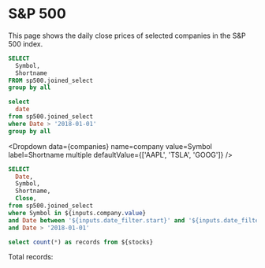 # S&P 500

This page shows the daily close prices of selected companies in the S&P 500 index.

```sql companies
SELECT
  Symbol,
  Shortname
FROM sp500.joined_select
group by all
```

```sql dates
select 
  date
from sp500.joined_select
where Date > '2018-01-01'
group by all
```

<DateRange name=date_filter data={dates} dates=date/>

<Dropdown 
  data={companies} 
  name=company 
  value=Symbol
  label=Shortname
  multiple
  defaultValue={['AAPL', 'TSLA', 'GOOG']}
/>




```sql stocks
SELECT 
  Date,
  Symbol,
  Shortname,
  Close,
from sp500.joined_select
where Symbol in ${inputs.company.value}
and Date between '${inputs.date_filter.start}' and '${inputs.date_filter.end}'
and Date > '2018-01-01'
```

```sql total_records
select count(*) as records from ${stocks}
```


<LineChart
  data={stocks}
  x=Date
  y=Close
  yFmt=usd0
  series=Shortname
  yAxisTitle=Price
  legend
  title="S&P 500 Daily Close Prices"
/>

Total records: <Value data={total_records} column=records fmt=num/>